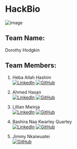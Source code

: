 # HackBio
![image](https://github.com/hebamuh68/HackBio/assets/69214737/ddb1b725-2562-4857-a4f6-09fd11aac7f1)

## Team Name:
Dorothy Hodgkin

## Team Members:
1. Heba Allah Hashim <br> [![LinkedIn](https://img.shields.io/badge/-LinkedIn-blue?style=flat-square&logo=linkedin&logoColor=white)](https://www.linkedin.com/in/heba333)
[![GitHub](https://img.shields.io/badge/-GitHub-black?style=flat-square&logo=github&logoColor=white)](https://github.com/hebamuh68)

2. Ahmed Hasan  <br>  [![LinkedIn](https://img.shields.io/badge/-LinkedIn-blue?style=flat-square&logo=linkedin&logoColor=white)](https://www.linkedin.com/in/ahmed-hasan-256265257?utm_source=share&utm_campaign=share_via&utm_content=profile&utm_medium=android_app) 
[![GitHub](https://img.shields.io/badge/-GitHub-black?style=flat-square&logo=github&logoColor=white)](https://github.com/ahmedsArena)

3. Lillian Mwinja  <br>  [![LinkedIn](https://img.shields.io/badge/-LinkedIn-blue?style=flat-square&logo=linkedin&logoColor=white)](http://www.linkedin.com/in/lillian-mwinja-6b9301176)
  [![GitHub](https://img.shields.io/badge/-GitHub-black?style=flat-square&logo=github&logoColor=white)](https://github.com/lillianmwinja)

4. Bashira Naa Kwarley Quartey  <br>  [![LinkedIn](https://img.shields.io/badge/-LinkedIn-blue?style=flat-square&logo=linkedin&logoColor=white)](https://www.linkedin.com/in/bnkquartey)
  [![GitHub](https://img.shields.io/badge/-GitHub-black?style=flat-square&logo=github&logoColor=white)](https://github.com/Bashiranaa)

5.  Jimmy Nkaiwuatei  <br>  [![GitHub](https://img.shields.io/badge/-GitHub-black?style=flat-square&logo=github&logoColor=white)](https://github.com/JimmyNkaiwuatei)

